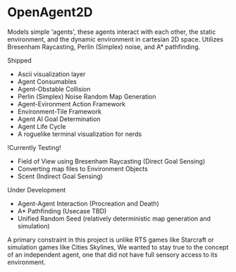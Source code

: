 # OpenAgent2D
Models simple 'agents', these agents interact with each other, the static environment, and the dynamic environment in cartesian 2D space. Utilizes Bresenham Raycasting, Perlin (Simplex) noise, and A* pathfinding.

Shipped 
- Ascii visualization layer 
- Agent Consumables 
- Agent-Obstable Collision
- Perlin (Simplex) Noise Random Map Generation 
- Agent-Evironment Action Framework
- Environment-Tile Framework
- Agent AI Goal Determination
- Agent Life Cycle 
- A roguelike terminal visualization for nerds

!Currently Testing!
- Field of View using Bresenham Raycasting (Direct Goal Sensing)
- Converting map files to Environment Objects 
- Scent (Indirect Goal Sensing)

Under Development
- Agent-Agent Interaction (Procreation and Death)
- A* Pathfinding (Usecase TBD)
- Unified Random Seed (relatively deterministic map generation and simulation)


A primary constraint in this project is unlike RTS games like Starcraft or simulation games like Cities Skylines, 
We wanted to stay true to the concept of an independent agent, one that did not have full sensory access to its environment. 
